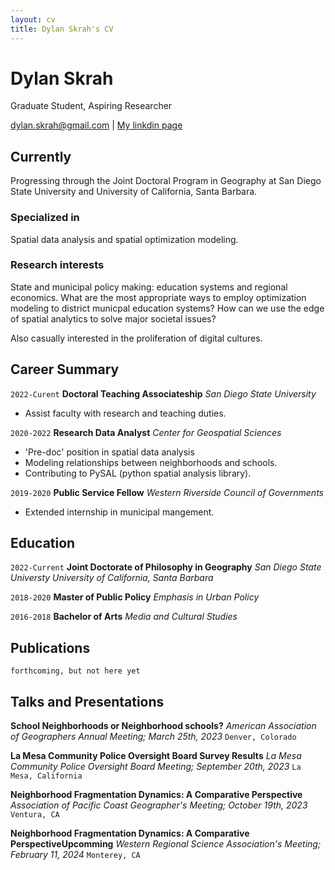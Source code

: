 ```yaml
---
layout: cv
title: Dylan Skrah's CV
---
```

# Dylan Skrah
Graduate Student, Aspiring Researcher

<div id="webaddress">
<a href="dylan.skrah@gmail.com">dylan.skrah@gmail.com</a>
| <a href="https://www.linkedin.com/in/dylanskrah/">My linkdin page</a>
</div>

## Currently

Progressing through the Joint Doctoral Program in Geography at San
Diego State University and University of California, Santa Barbara.

### Specialized in

Spatial data analysis and spatial optimization modeling.

### Research interests

State and municipal policy making: education systems and regional
economics. What are the most appropriate ways to employ optimization
modeling to district municpal education systems? How can we use the
edge of spatial analytics to solve major societal issues?

Also casually interested in the proliferation of digital cultures. 

## Career Summary

`2022-Curent`
__Doctoral Teaching Associateship__
_San Diego State University_

- Assist faculty with research and teaching duties.

`2020-2022`
__Research Data Analyst__
_Center for Geospatial Sciences_

- 'Pre-doc' position in spatial data analysis
- Modeling relationships between neighborhoods and schools.
- Contributing to PySAL (python spatial analysis library).

`2019-2020`
__Public Service Fellow__
_Western Riverside Council of Governments_

- Extended internship in municipal mangement.

## Education

`2022-Current`
__Joint Doctorate of Philosophy in Geography__
_San Diego State Universty_
_University of California, Santa Barbara_ 

`2018-2020`
__Master of Public Policy__
_Emphasis in Urban Policy_

`2016-2018`
__Bachelor of Arts__
_Media and Cultural Studies_

## Publications

<!-- A list is also available [online](http://scholar.google.co.uk/citations?user=LTOTl0YAAAAJ) -->
<!-- __School-Neighborhoods or Neighborhood-Schoools?__ -->
`forthcoming, but not here yet`


## Talks and Presentations
__School Neighborhoods or Neighborhood schools?__
_American Association of Geographers Annual Meeting; March 25th, 2023_
`Denver, Colorado`

__La Mesa Community Police Oversight Board Survey Results__
_La Mesa Community Police Oversight Board Meeting; September 20th, 2023_
`La Mesa, California`

__Neighborhood Fragmentation Dynamics: A Comparative Perspective__
_Association of Pacific Coast Geographer's Meeting; October 19th, 2023_
`Ventura, CA`

__Neighborhood Fragmentation Dynamics: A Comparative PerspectiveUpcomming__
_Western Regional Science Association's Meeting; February 11, 2024_
`Monterey, CA`

<!-- ### Footer Last updated: Oct 23 -->


